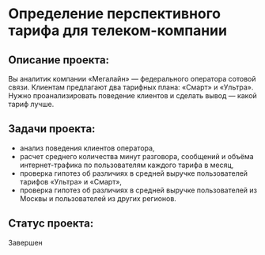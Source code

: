 # Определение перспективного тарифа для телеком-компании
## Описание проекта:
Вы аналитик компании «Мегалайн» — федерального оператора сотовой связи. Клиентам предлагают два тарифных плана: «Смарт» и «Ультра». Нужно проанализировать поведение клиентов и сделать вывод — какой тариф лучше.
## Задачи проекта:
- анализ поведения клиентов оператора, 
- расчет среднего количества минут разговора, сообщений и объёма интернет-трафика по пользователям каждого тарифа в месяц,
- проверка гипотез об различиях в средней выручке пользователей тарифов «Ультра» и «Смарт»,
- проверка гипотез об различиях в средней выручке пользователей из Москвы и пользователей из других регионов.
## Статус проекта:
Завершен
